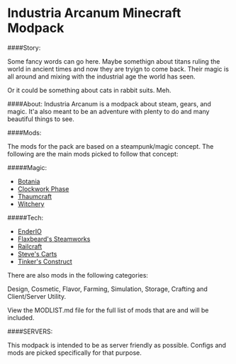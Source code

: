 Industria Arcanum Minecraft Modpack
=============

####Story:

Some fancy words can go here. Maybe somethign about titans ruling the world in ancient times and now they are tryign to come back. Their magic is all around and mixing with the industrial age the world has seen.

Or it could be something about cats in rabbit suits. Meh.

####About:
Industria Arcanum is a modpack about steam, gears, and magic. It'a also meant to be an adventure with plenty to do and many beautiful things to see.

####Mods:

The mods for the pack are based on a steampunk/magic concept. The following are the main mods picked to follow that concept:

#####Magic:
* [Botania](http://vazkii.us/mod/Botania/)
* [Clockwork Phase](http://www.minecraftforum.net/forums/mapping-and-modding/minecraft-mods/2288839-clockwork-phase-1-7-10_1-0-time-magic-all-wrapped)
* [Thaumcraft](http://www.minecraftforum.net/forums/mapping-and-modding/minecraft-mods/1292130-thaumcraft-4-2-1-4-updated-2014-10-10)
* [Witchery](http://www.minecraftforum.net/forums/mapping-and-modding/minecraft-mods/wip-mods/1445248-witchery-0-20-6)

#####Tech:
* [EnderIO](http://enderio.com/)
* [Flaxbeard's Steamworks](http://minecraft.curseforge.com/mc-mods/224867-flaxbeards-steam-power)
* [Railcraft](http://www.curse.com/mc-mods/minecraft/railcraft)
* [Steve's Carts](http://stevescarts.wikia.com/wiki/Steve's_Carts_Wiki)
* [Tinker's Construct](http://www.minecraftforum.net/forums/mapping-and-modding/minecraft-mods/2218638-tinkers-construct)

There are also mods in the following categories:

Design, Cosmetic, Flavor, Farming, Simulation, Storage, Crafting and Client/Server Utility.

View the MODLIST.md file for the full list of mods that are and will be included.

####SERVERS:

This modpack is intended to be as server friendly as possible. Configs and mods are picked specifically for that purpose.
